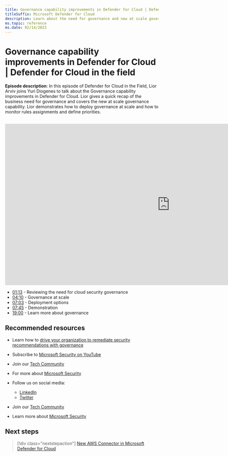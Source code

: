 ```yaml
---
title: Governance capability improvements in Defender for Cloud | Defender for Cloud in the field
titleSuffix: Microsoft Defender for Cloud
description: Learn about the need for governance and new at scale governance capability
ms.topic: reference
ms.date: 02/14/2023
---
```


# Governance capability improvements in Defender for Cloud | Defender for Cloud in the field

**Episode description**: In this episode of Defender for Cloud in the Field, Lior Arviv joins Yuri Diogenes to talk about the Governance capability improvements in Defender for Cloud. Lior gives a quick recap of the business need for governance and covers the new at scale governance capability. Lior demonstrates how to deploy governance at scale and how to monitor rules assignments and define priorities.
<br>
<br>
<iframe src="https://aka.ms/docs/player?id=b1581d03-6575-4f13-b2ed-5b0c22d80c63" width="1080" height="530" allowFullScreen="true" frameBorder="0"></iframe>

- [01:13](/shows/mdc-in-the-field/aws-ecr#time=01m13s) - Reviewing the need for cloud security governance
- [04:10](/shows/mdc-in-the-field/aws-ecr#time=04m10s) - Governance at scale
- [07:03](/shows/mdc-in-the-field/aws-ecr#time=07m03s) - Deployment options
- [07:45](/shows/mdc-in-the-field/aws-ecr#time=07m45s) - Demonstration
- [19:00](/shows/mdc-in-the-field/aws-ecr#time=19m00s) - Learn more about governance


## Recommended resources
  - Learn how to [drive your organization to remediate security recommendations with governance](governance-rules.md) 
  - Subscribe to [Microsoft Security on YouTube](https://www.youtube.com/playlist?list=PL3ZTgFEc7LysiX4PfHhdJPR7S8mGO14YS)
  - Join our [Tech Community](https://aka.ms/SecurityTechCommunity)
  - For more about [Microsoft Security](https://msft.it/6002T9HQY)

- Follow us on social media:

     - [LinkedIn](https://www.youtube.com/redirect?event=video_description&redir_token=QUFFLUhqbFk5TXZuQld2NlpBRV9BQlJqMktYSm95WWhCZ3xBQ3Jtc0tsQU13MkNPWGNFZzVuem5zc05wcnp0VGxybHprVTkwS2todWw0b0VCWUl4a2ZKYVktNGM1TVFHTXpmajVLcjRKX0cwVFNJaDlzTld4MnhyenBuUGRCVmdoYzRZTjFmYXRTVlhpZGc4MHhoa3N6ZDhFMA&q=https%3A%2F%2Fwww.linkedin.com%2Fshowcase%2Fmicrosoft-security%2F)
     - [Twitter](https://twitter.com/msftsecurity)

- Join our [Tech Community](https://aka.ms/SecurityTechCommunity)

- Learn more about [Microsoft Security](https://msft.it/6002T9HQY)

## Next steps

> [!div class="nextstepaction"]
> [New AWS Connector in Microsoft Defender for Cloud](episode-one.md)

